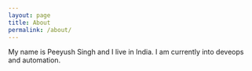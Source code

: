 ```yaml
---
layout: page
title: About
permalink: /about/
---
```


My name is Peeyush Singh and I live in India. I am currently into deveops and automation. 

